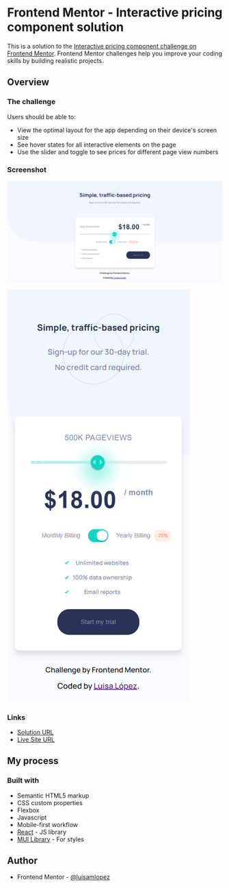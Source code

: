 # Frontend Mentor - Interactive pricing component solution

This is a solution to the [Interactive pricing component challenge on Frontend Mentor](https://www.frontendmentor.io/challenges/interactive-pricing-component-t0m8PIyY8). Frontend Mentor challenges help you improve your coding skills by building realistic projects.

## Overview

### The challenge

Users should be able to:

- View the optimal layout for the app depending on their device's screen size
- See hover states for all interactive elements on the page
- Use the slider and toggle to see prices for different page view numbers 

### Screenshot

![Desktop version](./screenshots/desktop.png)

![Mobile version](./screenshots/mobile.png)

### Links

- [Solution URL](https://github.com/luisamlopez/interactive-pricing-component)
- [Live Site URL](https://interactive-pricing-componentfm.netlify.app/)

## My process

### Built with

- Semantic HTML5 markup
- CSS custom properties
- Flexbox
- Javascript
- Mobile-first workflow
- [React](https://reactjs.org/) - JS library
- [MUI Library](https://mui.com/) - For styles

## Author

- Frontend Mentor - [@luisamlopez](https://www.frontendmentor.io/profile/luisamlopez)
